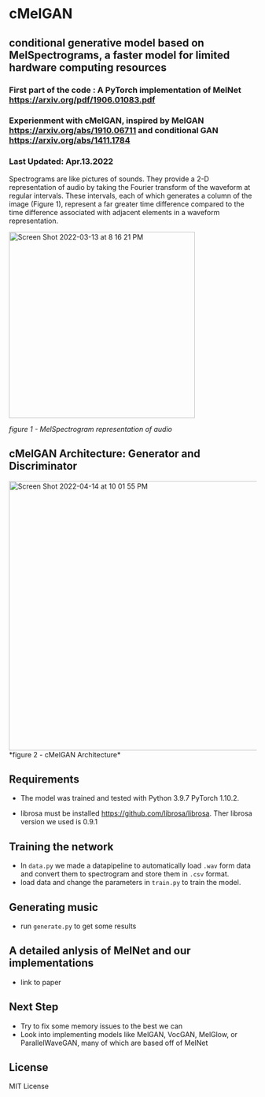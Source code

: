 #   cMelGAN
## conditional generative model based on MelSpectrograms, a faster model for limited hardware computing resources

### First part of the code : A PyTorch implementation of MelNet https://arxiv.org/pdf/1906.01083.pdf
### Experienment with cMelGAN, inspired by MelGAN https://arxiv.org/abs/1910.06711 and conditional GAN https://arxiv.org/abs/1411.1784
### Last Updated: Apr.13.2022

Spectrograms are like pictures of sounds. They provide a 2-D representation of audio by taking the Fourier transform of the waveform at regular intervals. These intervals, each of which generates a column of the image (Figure 1), represent a far greater time difference compared to the time difference associated with adjacent elements in a waveform representation.

<img width="378" alt="Screen Shot 2022-03-13 at 8 16 21 PM" src="https://user-images.githubusercontent.com/57376402/158085731-f15047ea-f4cd-4d7e-b08e-950f96935107.png">

*figure 1 - MelSpectrogram representation of audio*

## cMelGAN Architecture: Generator and Discriminator 
<img width="547" alt="Screen Shot 2022-04-14 at 10 01 55 PM" src="https://user-images.githubusercontent.com/57376402/163506067-660fdc4b-d606-4c8c-8a52-7ab92811f842.png">
*figure 2 - cMelGAN Architecture*

## Requirements
- The model was trained and tested with Python 3.9.7 PyTorch 1.10.2.

- librosa must be installed https://github.com/librosa/librosa. Ther librosa version we used is 0.9.1

## Training the network
- In `data.py` we made a datapipeline to automatically load `.wav` form data and convert them to spectrogram and store them in `.csv` format.
- load data and change the parameters in `train.py` to train the model.

## Generating music 
- run `generate.py` to get some results

## A detailed anlysis of MelNet and our implementations 
- link to paper

## Next Step
-  Try to fix some memory issues to the best we can
-  Look into implementing models like MelGAN, VocGAN, MelGlow, or ParallelWaveGAN, many of which are based off of MelNet
## License 
MIT License
